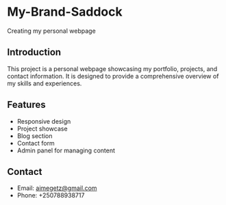 # My-Brand-Saddock
Creating my personal webpage 

## Introduction
This project is a personal webpage showcasing my portfolio, projects, and contact information. It is designed to provide a comprehensive overview of my skills and experiences.

## Features
- Responsive design
- Project showcase
- Blog section
- Contact form
- Admin panel for managing content

## Contact
- Email: aimegetz@gmail.com
- Phone: +250788938717
